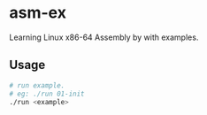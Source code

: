 # asm-ex

Learning Linux x86-64 Assembly by with examples.

## Usage

```bash
# run example.
# eg: ./run 01-init
./run <example>
```

